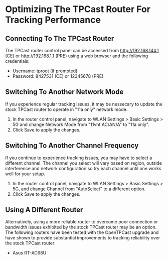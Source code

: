 # Optimizing The TPCast Router For Tracking Performance

## Connecting To The TPCast Router
The TPCast router control panel can be accessed from http://192.168.144.1 (CE) or http://192.168.1.1 (PRE) using a web browser and the following credentials:
- Username: tproot (if prompted)
- Password: 8427531 (CE) or 12345678 (PRE)

## Switching To Another Network Mode
If you experience regular tracking issues, it may be nessecary to update the stock TPCast router to operate in "11a only" network mode.
1. In the router control panel, navigate to WLAN Settings > Basic Settings > 5G and change Network Mode from "11vht AC/AN/A" to "11a only".
1. Click Save to apply the changes.

## Switching To Another Channel Frequency
If you continue to experience tracking issues, you may have to select a different channel.  The channel you select will vary based on region, outside interference and network configuration so try each channel until one works well for your setup.
1. In the router control panel, navigate to WLAN Settings > Basic Settings > 5G, and change Channel from "AutoSelect" to a different option.
1. Click Save to apply the changes.

## Using A Different Router
Alternatively, using a more reliable router to overcome poor connection or bandwidth issues exhibited by the stock TPCast router may be an option.  The following routers have been tested with the OpenTPCast upgrade and have shown to provide substantial improvements to tracking reliability over the stock TPCast router:
- Asus RT-AC68U
